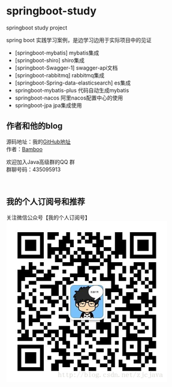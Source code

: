 ﻿# springboot-study
springboot study  project

spring boot 实践学习案例，是边学习边用于实际项目中的见证


- [springboot-mybatis] mybatis集成               
- [springboot-shiro]    shiro集成  
- [springboot-Swagger-1] swagger-api文档
- [springboot-rabbitmq]   rabbitmq集成               
- [springboot-Spring-data-elasticsearch]  es集成
- springboot-mybatis-plus 代码自动生成mybatis
- springboot-nacos  阿里nacos配置中心的使用
- springboot-jpa  jpa集成使用






## 作者和他的blog
源码地址：我的[GitHub地址](https://github.com/BambooZhang "GitHub")<br>
作者：[Bamboo](http://blog.csdn.net/zjcjava "Bamboo")<br>

欢迎加入Java高级群的QQ 群<br>
群聊号码：435095913<br>

<br>


## 我的个人订阅号和推荐
关注微信公众号【我的个人订阅号】<br>
![我的个人订阅号](./20170928183434735.jpg)

